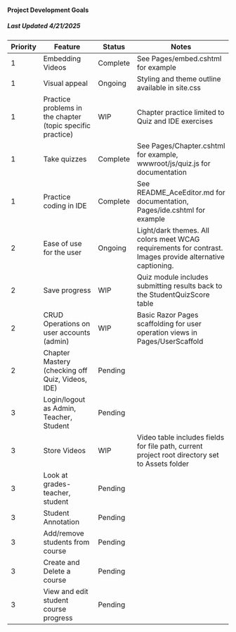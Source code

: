 #### Project Development Goals
##### Last Updated 4/21/2025
| Priority | Feature | Status | Notes |
|----------|---------|--------|-------|
|1 | Embedding Videos | Complete | See Pages/embed.cshtml for example |
|1 | Visual appeal | Ongoing | Styling and theme outline available in site.css |
|1 | Practice problems in the chapter (topic specific practice) | WIP | Chapter practice limited to Quiz and IDE exercises |
|1 | Take quizzes | Complete | See Pages/Chapter.cshtml for example, wwwroot/js/quiz.js for documentation |
|1 | Practice coding in IDE | Complete | See README_AceEditor.md for documentation, Pages/ide.cshtml for example |
|2 | Ease of use for the user | Ongoing | Light/dark themes. All colors meet WCAG requirements for contrast. Images provide alternative captioning. |
|2 | Save progress | WIP | Quiz module includes submitting results back to the StudentQuizScore table |
|2 | CRUD Operations on user accounts (admin) | WIP | Basic Razor Pages scaffolding for user operation views in Pages/UserScaffold |
|2 | Chapter Mastery (checking off Quiz, Videos, IDE) | Pending |  |
|3 | Login/logout as Admin, Teacher, Student | Pending |  |
|3 | Store Videos | WIP | Video table includes fields for file path, current project root directory set to Assets folder |
|3 | Look at grades-teacher, student | Pending |  |
|3 | Student Annotation | Pending |  |
|3 | Add/remove students from course | Pending |  |
|3 | Create and Delete a course | Pending |  |
|3 | View and edit student course progress | Pending |  |
